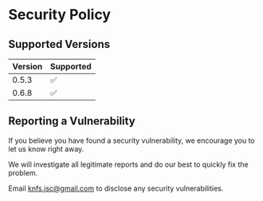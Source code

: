 # Security Policy

## Supported Versions

| Version | Supported          |
| ------- | ------------------ |
| 0.5.3   | :white_check_mark: |
| 0.6.8   | :white_check_mark: |


## Reporting a Vulnerability

If you believe you have found a security vulnerability, we encourage you to let us know right away.

We will investigate all legitimate reports and do our best to quickly fix the problem.

Email knfs.jsc@gmail.com to disclose any security vulnerabilities.
